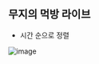 
## 무지의 먹방 라이브

- 시간 순으로 정렬

![image](https://user-images.githubusercontent.com/83503188/159248133-4c550cb8-7d77-4c7a-ab2f-8870658f6848.png)
